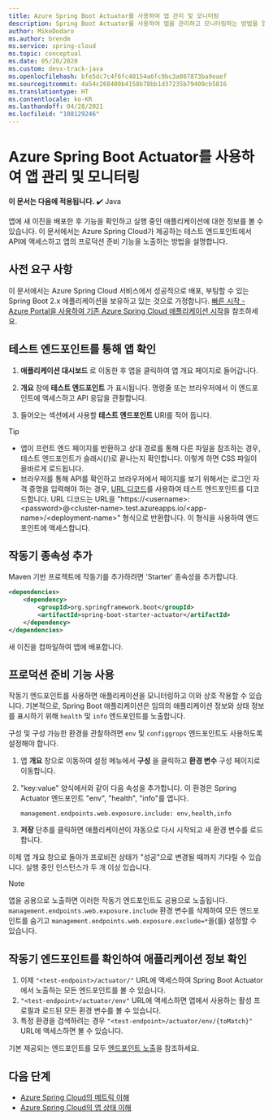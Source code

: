 ```yaml
---
title: Azure Spring Boot Actuator를 사용하여 앱 관리 및 모니터링
description: Spring Boot Actuator를 사용하여 앱을 관리하고 모니터링하는 방법을 알아봅니다.
author: MikeDodaro
ms.author: brendm
ms.service: spring-cloud
ms.topic: conceptual
ms.date: 05/20/2020
ms.custom: devx-track-java
ms.openlocfilehash: bfe5dc7c4f6fc40154a6fc9bc3a087873ba9eaef
ms.sourcegitcommit: 4a54c268400b4158b78bb1d37235b79409cb5816
ms.translationtype: HT
ms.contentlocale: ko-KR
ms.lasthandoff: 04/28/2021
ms.locfileid: "108129246"
---
```

# <a name="manage-and-monitor-app-with-azure-spring-boot-actuator"></a>Azure Spring Boot Actuator를 사용하여 앱 관리 및 모니터링

**이 문서는 다음에 적용됩니다.** ✔️ Java

앱에 새 이진을 배포한 후 기능을 확인하고 실행 중인 애플리케이션에 대한 정보를 볼 수 있습니다. 이 문서에서는 Azure Spring Cloud가 제공하는 테스트 엔드포인트에서 API에 액세스하고 앱의 프로덕션 준비 기능을 노출하는 방법을 설명합니다.

## <a name="prerequisites"></a>사전 요구 사항
이 문서에서는 Azure Spring Cloud 서비스에서 성공적으로 배포, 부팅할 수 있는 Spring Boot 2.x 애플리케이션을 보유하고 있는 것으로 가정합니다.  [빠른 시작 - Azure Portal을 사용하여 기존 Azure Spring Cloud 애플리케이션 시작](./quickstart.md)을 참조하세요.

## <a name="verify-app-through-test-endpoint"></a>테스트 엔드포인트를 통해 앱 확인
1. **애플리케이션 대시보드** 로 이동한 후 앱을 클릭하여 앱 개요 페이지로 들어갑니다.

1. **개요** 창에 **테스트 엔드포인트** 가 표시됩니다.  명령줄 또는 브라우저에서 이 엔드포인트에 액세스하고 API 응답을 관찰합니다.

1. 들어오는 섹션에서 사용할 **테스트 엔드포인트** URI를 적어 둡니다.

>[!TIP]
> * 앱이 프런트 엔드 페이지를 반환하고 상대 경로를 통해 다른 파일을 참조하는 경우, 테스트 엔드포인트가 슬래시(/)로 끝나는지 확인합니다. 이렇게 하면 CSS 파일이 올바르게 로드됩니다.
> * 브라우저를 통해 API를 확인하고 브라우저에서 페이지를 보기 위해서는 로그인 자격 증명을 입력해야 하는 경우, [URL 디코드](https://www.urldecoder.org/)를 사용하여 테스트 엔드포인트를 디코드합니다. URL 디코드는 URL을 "https://\<username>:\<password>@\<cluster-name>.test.azureapps.io/\<app-name>/\<deployment-name>" 형식으로 반환합니다.  이 형식을 사용하여 엔드포인트에 액세스합니다.

## <a name="add-actuator-dependency"></a>작동기 종속성 추가

Maven 기반 프로젝트에 작동기를 추가하려면 'Starter' 종속성을 추가합니다.

```xml
<dependencies>
    <dependency>
        <groupId>org.springframework.boot</groupId>
        <artifactId>spring-boot-starter-actuator</artifactId>
    </dependency>
</dependencies>
```

새 이진을 컴파일하여 앱에 배포합니다.

## <a name="enable-production-ready-features"></a>프로덕션 준비 기능 사용
작동기 엔드포인트를 사용하면 애플리케이션을 모니터링하고 이와 상호 작용할 수 있습니다. 기본적으로, Spring Boot 애플리케이션은 임의의 애플리케이션 정보와 상태 정보를 표시하기 위해 `health` 및 `info` 엔드포인트를 노출합니다.

구성 및 구성 가능한 환경을 관찰하려면 `env` 및 `configgrops` 엔드포인트도 사용하도록 설정해야 합니다.

1. 앱 **개요** 창으로 이동하여 설정 메뉴에서 **구성** 을 클릭하고 **환경 변수** 구성 페이지로 이동합니다.
1. "key:value" 양식에서와 같이 다음 속성을 추가합니다. 이 환경은 Spring Actuator 엔드포인트 "env", "health", "info"를 엽니다.

   ```
   management.endpoints.web.exposure.include: env,health,info
   ```
1. **저장** 단추를 클릭하면 애플리케이션이 자동으로 다시 시작되고 새 환경 변수를 로드합니다.

이제 앱 개요 창으로 돌아가 프로비전 상태가 "성공"으로 변경될 때까지 기다릴 수 있습니다.  실행 중인 인스턴스가 두 개 이상 있습니다.

> [!Note] 
> 앱을 공용으로 노출하면 이러한 작동기 엔드포인트도 공용으로 노출됩니다. `management.endpoints.web.exposure.include` 환경 변수를 삭제하여 모든 엔드포인트를 숨기고 `management.endpoints.web.exposure.exclude=*`을(를) 설정할 수 있습니다.

## <a name="view-the-actuator-endpoint-to-view-application-information"></a>작동기 엔드포인트를 확인하여 애플리케이션 정보 확인
1. 이제 `"<test-endpoint>/actuator/"` URL에 액세스하여 Spring Boot Actuator에서 노출하는 모든 엔드포인트를 볼 수 있습니다.
1. `"<test-endpoint>/actuator/env"` URL에 액세스하면 앱에서 사용하는 활성 프로필과 로드된 모든 환경 변수를 볼 수 있습니다.
1. 특정 환경을 검색하려는 경우 `"<test-endpoint>/actuator/env/{toMatch}"` URL에 액세스하면 볼 수 있습니다.

기본 제공되는 엔드포인트를 모두 [엔드포인트 노출](https://docs.spring.io/spring-boot/docs/current/reference/html/production-ready-features.html#production-ready-endpoints-exposing-endpoints)을 참조하세요.

## <a name="next-steps"></a>다음 단계

* [Azure Spring Cloud의 메트릭 이해](./concept-metrics.md)
* [Azure Spring Cloud의 앱 상태 이해](./concept-app-status.md)